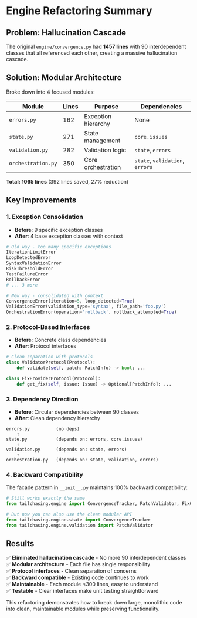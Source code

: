 # Engine Refactoring Summary

## Problem: Hallucination Cascade 

The original `engine/convergence.py` had **1457 lines** with 90 interdependent classes that all referenced each other, creating a massive hallucination cascade.

## Solution: Modular Architecture

Broke down into 4 focused modules:

| Module | Lines | Purpose | Dependencies |
|--------|-------|---------|-------------|
| `errors.py` | 162 | Exception hierarchy | None |
| `state.py` | 271 | State management | `core.issues` |
| `validation.py` | 282 | Validation logic | `state`, `errors` |
| `orchestration.py` | 350 | Core orchestration | `state`, `validation`, `errors` |

**Total: 1065 lines** (392 lines saved, 27% reduction)

## Key Improvements

### 1. Exception Consolidation
- **Before**: 9 specific exception classes
- **After**: 4 base exception classes with context

```python
# Old way - too many specific exceptions
IterationLimitError
LoopDetectedError  
SyntaxValidationError
RiskThresholdError
TestFailureError
RollbackError
# ... 3 more

# New way - consolidated with context
ConvergenceError(iteration=5, loop_detected=True)
ValidationError(validation_type='syntax', file_path='foo.py') 
OrchestrationError(operation='rollback', rollback_attempted=True)
```

### 2. Protocol-Based Interfaces
- **Before**: Concrete class dependencies
- **After**: Protocol interfaces

```python
# Clean separation with protocols
class ValidatorProtocol(Protocol):
    def validate(self, patch: PatchInfo) -> bool: ...

class FixProviderProtocol(Protocol):
    def get_fix(self, issue: Issue) -> Optional[PatchInfo]: ...
```

### 3. Dependency Direction
- **Before**: Circular dependencies between 90 classes
- **After**: Clean dependency hierarchy

```
errors.py          (no deps)
    ↑
state.py           (depends on: errors, core.issues)  
    ↑
validation.py      (depends on: state, errors)
    ↑
orchestration.py   (depends on: state, validation, errors)
```

### 4. Backward Compatibility
The facade pattern in `__init__.py` maintains 100% backward compatibility:

```python
# Still works exactly the same
from tailchasing.engine import ConvergenceTracker, PatchValidator, FixOrchestrator

# But now you can also use the clean modular API
from tailchasing.engine.state import ConvergenceTracker
from tailchasing.engine.validation import PatchValidator
```

## Results

✅ **Eliminated hallucination cascade** - No more 90 interdependent classes  
✅ **Modular architecture** - Each file has single responsibility  
✅ **Protocol interfaces** - Clean separation of concerns  
✅ **Backward compatible** - Existing code continues to work  
✅ **Maintainable** - Each module <300 lines, easy to understand  
✅ **Testable** - Clear interfaces make unit testing straightforward  

This refactoring demonstrates how to break down large, monolithic code into clean, maintainable modules while preserving functionality.